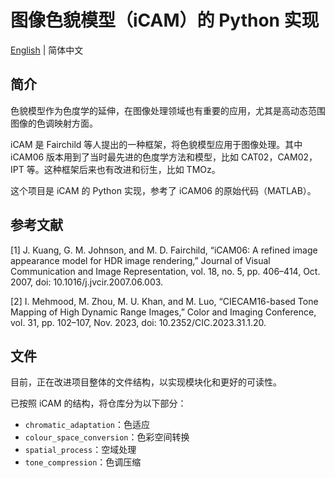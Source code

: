# 图像色貌模型（iCAM）的 Python 实现

[English](ReadMe.md) | 简体中文

## 简介

色貌模型作为色度学的延伸，在图像处理领域也有重要的应用，尤其是高动态范围图像的色调映射方面。

iCAM 是 Fairchild 等人提出的一种框架，将色貌模型应用于图像处理。其中 iCAM06 版本用到了当时最先进的色度学方法和模型，比如 CAT02，CAM02，IPT 等。这种框架后来也有改进和衍生，比如 TMOz。

这个项目是 iCAM 的 Python 实现，参考了 iCAM06 的原始代码（MATLAB）。

## 参考文献

[1] J. Kuang, G. M. Johnson, and M. D. Fairchild, “iCAM06: A refined image appearance model for HDR image rendering,” Journal of Visual Communication and Image Representation, vol. 18, no. 5, pp. 406–414, Oct. 2007, doi: 10.1016/j.jvcir.2007.06.003.

[2] I. Mehmood, M. Zhou, M. U. Khan, and M. Luo, “CIECAM16-based Tone Mapping of High Dynamic Range Images,” Color and Imaging Conference, vol. 31, pp. 102–107, Nov. 2023, doi: 10.2352/CIC.2023.31.1.20.

## 文件

目前，正在改进项目整体的文件结构，以实现模块化和更好的可读性。

已按照 iCAM 的结构，将仓库分为以下部分：

- `chromatic_adaptation`：色适应
- `colour_space_conversion`：色彩空间转换
- `spatial_process`：空域处理
- `tone_compression`：色调压缩
